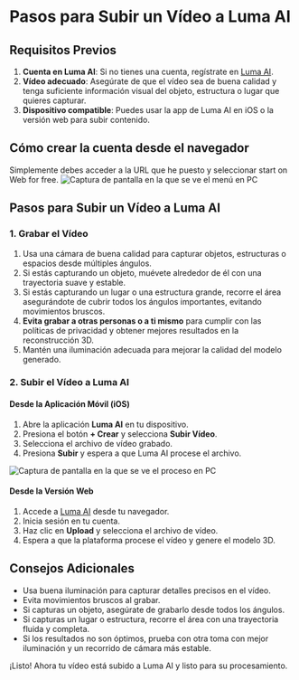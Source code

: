 # Pasos para Subir un Vídeo a Luma AI

## Requisitos Previos
1. **Cuenta en Luma AI**: Si no tienes una cuenta, regístrate en [Luma AI](https://lumalabs.ai/interactive-scenes).
2. **Vídeo adecuado**: Asegúrate de que el vídeo sea de buena calidad y tenga suficiente información visual del objeto, estructura o lugar que quieres capturar.
3. **Dispositivo compatible**: Puedes usar la app de Luma AI en iOS o la versión web para subir contenido.

## Cómo crear la cuenta desde el navegador 
Simplemente debes acceder a la URL que he puesto y seleccionar start on Web for free.
![Captura de pantalla en la que se ve el menú en PC](./fotos/crear_cuenta.png)

## Pasos para Subir un Vídeo a Luma AI

### 1. Grabar el Vídeo
1. Usa una cámara de buena calidad para capturar objetos, estructuras o espacios desde múltiples ángulos.
2. Si estás capturando un objeto, muévete alrededor de él con una trayectoria suave y estable.
3. Si estás capturando un lugar o una estructura grande, recorre el área asegurándote de cubrir todos los ángulos importantes, evitando movimientos bruscos.
4. **Evita grabar a otras personas o a ti mismo** para cumplir con las políticas de privacidad y obtener mejores resultados en la reconstrucción 3D.
5. Mantén una iluminación adecuada para mejorar la calidad del modelo generado.

### 2. Subir el Vídeo a Luma AI
#### Desde la Aplicación Móvil (iOS)
1. Abre la aplicación **Luma AI** en tu dispositivo.
2. Presiona el botón **+ Crear** y selecciona **Subir Vídeo**.
3. Selecciona el archivo de vídeo grabado.
4. Presiona **Subir** y espera a que Luma AI procese el archivo.

![Captura de pantalla en la que se ve el proceso en PC](./fotos/subir_video.png)

#### Desde la Versión Web
1. Accede a [Luma AI](https://lumalabs.ai/interactive-scenes) desde tu navegador.
2. Inicia sesión en tu cuenta.
3. Haz clic en **Upload** y selecciona el archivo de vídeo.
4. Espera a que la plataforma procese el vídeo y genere el modelo 3D.

## Consejos Adicionales
- Usa buena iluminación para capturar detalles precisos en el vídeo.
- Evita movimientos bruscos al grabar.
- Si capturas un objeto, asegúrate de grabarlo desde todos los ángulos.
- Si capturas un lugar o estructura, recorre el área con una trayectoria fluida y completa.
- Si los resultados no son óptimos, prueba con otra toma con mejor iluminación y un recorrido de cámara más estable.

¡Listo! Ahora tu vídeo está subido a Luma AI y listo para su procesamiento.